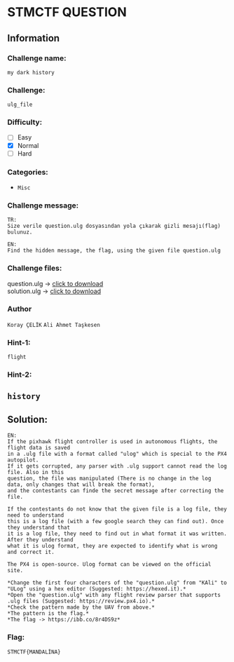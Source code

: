 # STMCTF QUESTION

## Information
### Challenge name: 

`my dark history`

### Challenge:

`ulg_file`

### Difficulty:
- [ ] Easy
- [x] Normal
- [ ] Hard

### Categories:
 - `Misc`

### Challenge message:
```
TR:
Size verile question.ulg dosyasından yola çıkarak gizli mesajı(flag) bulunuz.

EN:
Find the hidden message, the flag, using the given file question.ulg
```

### Challenge files:
question.ulg -> [click to download](https://drive.google.com/file/d/1RYcOY2ynTJRR6gmmj0-4avWZo8vwtC_L/view?usp=share_link)<br />
solution.ulg -> [click to download](https://drive.google.com/file/d/1x1K1wl_tORFDShsiC_1XFE9Inisni9Ab/view?usp=share_link)

### Author
`Koray ÇELİK`
`Ali Ahmet Taşkesen`

### Hint-1: 
`flight`

### Hint-2: 
`history`
---

## Solution:
```
EN:
If the pixhawk flight controller is used in autonomous flights, the flight data is saved
in a .ulg file with a format called "ulog" which is special to the PX4 autopilot.
If it gets corrupted, any parser with .ulg support cannot read the log file. Also in this
question, the file was manipulated (There is no change in the log data, only changes that will break the format),
and the contestants can finde the secret message after correcting the file.

If the contestants do not know that the given file is a log file, they need to understand
this is a log file (with a few google search they can find out). Once they understand that
it is a log file, they need to find out in what format it was written. After they understand
what it is ulog format, they are expected to identify what is wrong and correct it.

The PX4 is open-source. Ulog format can be viewed on the official site.

*Change the first four characters of the "question.ulg" from "KAli" to "ULog" using a hex editor (Suggested: https://hexed.it).*
*Open the "question.ulg" with any flight review parser that supports .ulg files (Suggested: https://review.px4.io).*
*Check the pattern made by the UAV from above.*
*The pattern is the flag.*
*The flag -> https://ibb.co/8r4DS9z*
```

### Flag:
`STMCTF{MANDALİNA}`
